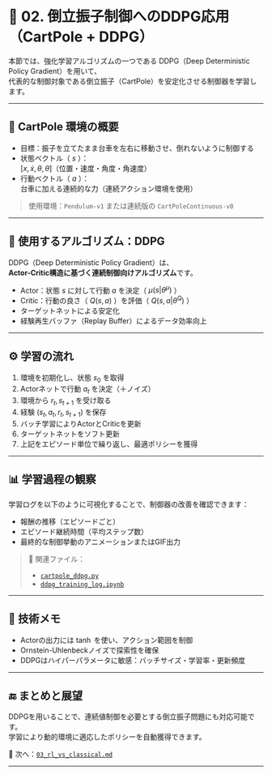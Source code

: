 # 🧠 02. 倒立振子制御へのDDPG応用（CartPole + DDPG）

本節では、強化学習アルゴリズムの一つである DDPG（Deep Deterministic Policy Gradient）を用いて、  
代表的な制御対象である倒立振子（CartPole）を安定化させる制御器を学習します。

---

## 🎯 CartPole 環境の概要

- 目標：振子を立てたまま台車を左右に移動させ、倒れないように制御する  
- 状態ベクトル（ $s$ ）：  
  $[x, \dot{x}, \theta, \dot{\theta}]$（位置・速度・角度・角速度）
- 行動ベクトル（ $a$ ）：  
  台車に加える連続的な力（連続アクション環境を使用）

> 使用環境：`Pendulum-v1` または連続版の `CartPoleContinuous-v0`

---

## 🧪 使用するアルゴリズム：DDPG

DDPG（Deep Deterministic Policy Gradient）は、  
**Actor-Critic構造に基づく連続制御向けアルゴリズム**です。

- Actor：状態 $s$ に対して行動 $a$ を決定（ $\mu(s|\theta^\mu)$ ）  
- Critic：行動の良さ（ $Q(s,a)$ ）を評価（ $Q(s,a|\theta^Q)$ ）  
- ターゲットネットによる安定化  
- 経験再生バッファ（Replay Buffer）によるデータ効率向上

---

## ⚙️ 学習の流れ

1. 環境を初期化し、状態 $s_0$ を取得  
2. Actorネットで行動 $a_t$ を決定（＋ノイズ）  
3. 環境から $r_t, s_{t+1}$ を受け取る  
4. 経験 $(s_t, a_t, r_t, s_{t+1})$ を保存  
5. バッチ学習によりActorとCriticを更新  
6. ターゲットネットをソフト更新  
7. 上記をエピソード単位で繰り返し、最適ポリシーを獲得

---

## 📊 学習過程の観察

学習ログを以下のように可視化することで、制御器の改善を確認できます：

- 報酬の推移（エピソードごと）  
- エピソード継続時間（平均ステップ数）  
- 最終的な制御挙動のアニメーションまたはGIF出力

> 📁 関連ファイル：
> - [`cartpole_ddpg.py`](../simulation/cartpole_ddpg.py)  
> - [`ddpg_training_log.ipynb`](../notebooks/ddpg_training_log.ipynb)

---

## 🧠 技術メモ

- Actorの出力には $\tanh$ を使い、アクション範囲を制御  
- Ornstein-Uhlenbeckノイズで探索性を確保  
- DDPGはハイパーパラメータに敏感：バッチサイズ・学習率・更新頻度

---

## 🔚 まとめと展望

DDPGを用いることで、連続値制御を必要とする倒立振子問題にも対応可能です。  
学習により動的環境に適応したポリシーを自動獲得できます。

📁 次へ：[`03_rl_vs_classical.md`](./03_rl_vs_classical.md)

---
